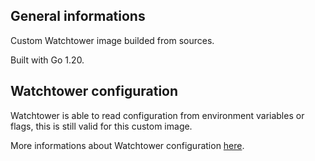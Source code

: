 ## General informations

Custom Watchtower image builded from sources.

Built with Go 1.20.

## Watchtower configuration

Watchtower is able to read configuration from environment variables or flags, this is still valid for this custom image.

More informations about Watchtower configuration [here](https://containrrr.dev/watchtower/).